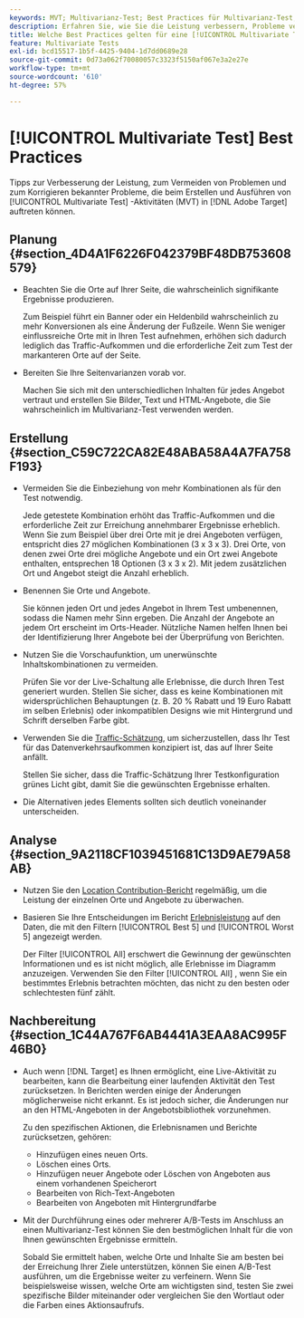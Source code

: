 ```yaml
---
keywords: MVT; Multivarianz-Test; Best Practices für Multivarianz-Test; Best Practices für MVT; MVT-Kombinationen; MVT-Berichte
description: Erfahren Sie, wie Sie die Leistung verbessern, Probleme vermeiden und bekannte Probleme korrigieren können, die beim Erstellen und Ausführen von [!UICONTROL Multivariate Test] -Aktivitäten in  [!DNL Adobe Target] auftreten können.
title: Welche Best Practices gelten für eine [!UICONTROL Multivariate Test] -Aktivität?
feature: Multivariate Tests
exl-id: bcd15517-1b5f-4425-9404-1d7dd0689e28
source-git-commit: 0d73a062f70080057c3323f5150af067e3a2e27e
workflow-type: tm+mt
source-wordcount: '610'
ht-degree: 57%

---
```


# [!UICONTROL Multivariate Test] Best Practices

Tipps zur Verbesserung der Leistung, zum Vermeiden von Problemen und zum Korrigieren bekannter Probleme, die beim Erstellen und Ausführen von [!UICONTROL Multivariate Test] -Aktivitäten (MVT) in [!DNL Adobe Target] auftreten können.

## Planung  {#section_4D4A1F6226F042379BF48DB753608579}

* Beachten Sie die Orte auf Ihrer Seite, die wahrscheinlich signifikante Ergebnisse produzieren.

  Zum Beispiel führt ein Banner oder ein Heldenbild wahrscheinlich zu mehr Konversionen als eine Änderung der Fußzeile. Wenn Sie weniger einflussreiche Orte mit in Ihren Test aufnehmen, erhöhen sich dadurch lediglich das Traffic-Aufkommen und die erforderliche Zeit zum Test der markanteren Orte auf der Seite.
* Bereiten Sie Ihre Seitenvarianzen vorab vor.

  Machen Sie sich mit den unterschiedlichen Inhalten für jedes Angebot vertraut und erstellen Sie Bilder, Text und HTML-Angebote, die Sie wahrscheinlich im Multivarianz-Test verwenden werden.

## Erstellung  {#section_C59C722CA82E48ABA58A4A7FA758F193}

* Vermeiden Sie die Einbeziehung von mehr Kombinationen als für den Test notwendig.

  Jede getestete Kombination erhöht das Traffic-Aufkommen und die erforderliche Zeit zur Erreichung annehmbarer Ergebnisse erheblich. Wenn Sie zum Beispiel über drei Orte mit je drei Angeboten verfügen, entspricht dies 27 möglichen Kombinationen (3 x 3 x 3). Drei Orte, von denen zwei Orte drei mögliche Angebote und ein Ort zwei Angebote enthalten, entsprechen 18 Optionen (3 x 3 x 2). Mit jedem zusätzlichen Ort und Angebot steigt die Anzahl erheblich.

* Benennen Sie Orte und Angebote.

  Sie können jeden Ort und jedes Angebot in Ihrem Test umbenennen, sodass die Namen mehr Sinn ergeben. Die Anzahl der Angebote an jedem Ort erscheint im Orts-Header. Nützliche Namen helfen Ihnen bei der Identifizierung Ihrer Angebote bei der Überprüfung von Berichten.

* Nutzen Sie die Vorschaufunktion, um unerwünschte Inhaltskombinationen zu vermeiden.

  Prüfen Sie vor der Live-Schaltung alle Erlebnisse, die durch Ihren Test generiert wurden. Stellen Sie sicher, dass es keine Kombinationen mit widersprüchlichen Behauptungen (z. B. 20 % Rabatt und 19 Euro Rabatt im selben Erlebnis) oder inkompatiblen Designs wie mit Hintergrund und Schrift derselben Farbe gibt.

* Verwenden Sie die [Traffic-Schätzung](/help/main/c-activities/c-multivariate-testing/t-create-multivariate-test/traffic-estimator.md), um sicherzustellen, dass Ihr Test für das Datenverkehrsaufkommen konzipiert ist, das auf Ihrer Seite anfällt.

  Stellen Sie sicher, dass die Traffic-Schätzung Ihrer Testkonfiguration grünes Licht gibt, damit Sie die gewünschten Ergebnisse erhalten.

* Die Alternativen jedes Elements sollten sich deutlich voneinander unterscheiden.

## Analyse  {#section_9A2118CF1039451681C13D9AE79A58AB}

* Nutzen Sie den [Location Contribution-Bericht](/help/main/c-reports/multivariate-test-reports/location-contribution-report.md) regelmäßig, um die Leistung der einzelnen Orte und Angebote zu überwachen.
* Basieren Sie Ihre Entscheidungen im Bericht [ Erlebnisleistung](/help/main/c-reports/multivariate-test-reports/experience-performance-report.md) auf den Daten, die mit den Filtern [!UICONTROL Best 5] und [!UICONTROL Worst 5] angezeigt werden.

  Der Filter [!UICONTROL All] erschwert die Gewinnung der gewünschten Informationen und es ist nicht möglich, alle Erlebnisse im Diagramm anzuzeigen. Verwenden Sie den Filter [!UICONTROL All] , wenn Sie ein bestimmtes Erlebnis betrachten möchten, das nicht zu den besten oder schlechtesten fünf zählt.

## Nachbereitung  {#section_1C44A767F6AB4441A3EAA8AC995F46B0}

* Auch wenn [!DNL Target] es Ihnen ermöglicht, eine Live-Aktivität zu bearbeiten, kann die Bearbeitung einer laufenden Aktivität den Test zurücksetzen. In Berichten werden einige der Änderungen möglicherweise nicht erkannt. Es ist jedoch sicher, die Änderungen nur an den HTML-Angeboten in der Angebotsbibliothek vorzunehmen.

  Zu den spezifischen Aktionen, die Erlebnisnamen und Berichte zurücksetzen, gehören:

   * Hinzufügen eines neuen Orts.
   * Löschen eines Orts.
   * Hinzufügen neuer Angebote oder Löschen von Angeboten aus einem vorhandenen Speicherort
   * Bearbeiten von Rich-Text-Angeboten
   * Bearbeiten von Angeboten mit Hintergrundfarbe

* Mit der Durchführung eines oder mehrerer A/B-Tests im Anschluss an einen Multivarianz-Test können Sie den bestmöglichen Inhalt für die von Ihnen gewünschten Ergebnisse ermitteln.

  Sobald Sie ermittelt haben, welche Orte und Inhalte Sie am besten bei der Erreichung Ihrer Ziele unterstützen, können Sie einen A/B-Test ausführen, um die Ergebnisse weiter zu verfeinern. Wenn Sie beispielsweise wissen, welche Orte am wichtigsten sind, testen Sie zwei spezifische Bilder miteinander oder vergleichen Sie den Wortlaut oder die Farben eines Aktionsaufrufs.
